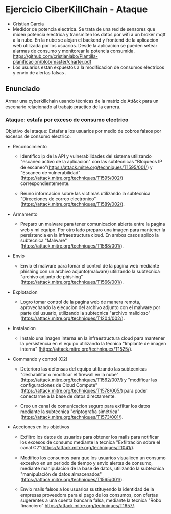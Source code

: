 # Ejercicio CiberKillChain - Ataque

 * Cristian Garcia
 * Medidor de potencia electrica. Se trata de una red de sensores que miden potencia electrica y transmiten los datos por wifi a un broker mqtt a la nube.
 En la nube se alojan el backend y frontend de la aplicacion web utilizada por los usuarios.
 Desde la aplicacion se pueden setear alarmas de consumo y monitorear la potencia consumida.
 https://github.com/cristianlabo/Plantilla-planificacion/blob/master/charter.pdf 
 * Los usuarios estan expuestos a la modificacion de consumos electricos y envio de alertas falsas .



## Enunciado

Armar una cyberkillchain usando técnicas de la matriz de Att&ck para un escenario relacionado al trabajo práctico de la carrera.

### Ataque: estafa por exceso de consumo electrico

Objetivo del ataque: Estafar a los usuarios por medio de cobros falsos por excesos de consumo electrico.

* Reconocimiento
  
  - Identifico ip de la API y vulnerabilidades del sistema utilizando "escaneo activo de la aplicacion" con las subtecnicas "Bloqueos IP de escaneo"(https://attack.mitre.org/techniques/T1595/001/) y "Escaneo de vulnerabilidad"(https://attack.mitre.org/techniques/T1595/002/) correspondientemente.

  - Reuno informacion sobre las victimas utilizando la subtecnica "Direcciones de correo electrónico"(https://attack.mitre.org/techniques/T1589/002/).
       
* Armamento
  
  - Preparo un malware para tener comunicacion abierta entre la pagina web y mi equipo. Por otro lado preparo una imagen para mantener la persistencia en la infraestructura cloud. En ambos casos aplico la subtecnica "Malware" (https://attack.mitre.org/techniques/T1588/001/).
  
* Envio
  - Envío el malware para tomar el control de la pagina web mediante phishing con un archivo adjunto(malware) utilizando la subtecnica "archivo adjunto de phishing"(https://attack.mitre.org/techniques/T1566/001/).
  
* Explotacion
  
  - Logro tomar control de la pagina web de manera remota, aprovechando la ejecucion del archivo adjunto con el malware por parte del usuario, utilizando la subtecnica "archivo malicioso"(https://attack.mitre.org/techniques/T1204/002/).
  
* Instalacion
   
  - Instalo una imagen interna en la infraestructura cloud para mantener la persistencia en el equipo utilizando la tecnica "Implante de imagen interna" (https://attack.mitre.org/techniques/T1525/).
    

* Commando y control (C2)
  
  - Deterioro las defensas del equipo utilizando las subtecnicas "deshabilitar o modificar el firewall en la nube"(https://attack.mitre.org/techniques/T1562/007/) y "modificar las configuraciones de Cloud Compute"(https://attack.mitre.org/techniques/T1578/005/) para poder conectarme a la base de datos directamente.

  - Creo un canal de comunicacion seguro para exfiltar los datos mediante la subtecnica "criptografía simétrica"(https://attack.mitre.org/techniques/T1573/001/).

  
* Accciones en los objetivos
  
  - Exfiltro los datos de usuarios para obtener los mails para notificar los excesos de consumo mediante la tecnica "Exfiltración sobre el canal C2"(https://attack.mitre.org/techniques/T1041/).
    
  - Modifico los consumos para que los usuarios visualicen un consumo excesivo en un periodo de tiempo y envio alertas de consumo, mediante manipulacion de la base de datos, utilizando la subtecnica "manipulación de datos almacenados"(https://attack.mitre.org/techniques/T1565/001/).

  - Envio mails falsos a los usuarios sustituyendo la identidad de la empresas proveedora para el pago de los consumos, con ofertas sugerentes a una cuenta bancaria falsa, mediante la tecnica "Robo financiero" https://attack.mitre.org/techniques/T1657/.

  


